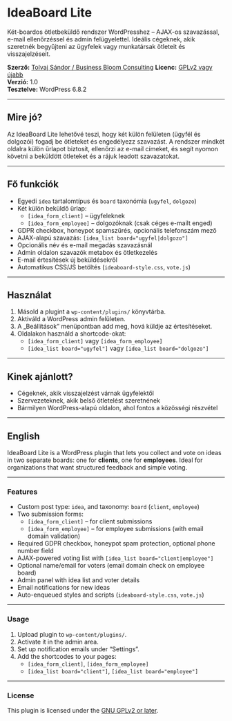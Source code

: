 # IdeaBoard Lite

Két-boardos ötletbeküldő rendszer WordPresshez – AJAX-os szavazással, e-mail ellenőrzéssel és admin felügyelettel. Ideális cégeknek, akik szeretnék begyűjteni az ügyfelek vagy munkatársak ötleteit és visszajelzéseit.

**Szerző:** [Tolvaj Sándor / Business Bloom Consulting](https://businessbloom.consulting) 
**Licenc:** [GPLv2 vagy újabb](https://www.gnu.org/licenses/gpl-2.0.html)  
**Verzió:** 1.0  
**Tesztelve:** WordPress 6.8.2

---

## Mire jó?

Az IdeaBoard Lite lehetővé teszi, hogy két külön felületen (ügyfél és dolgozói) fogadj be ötleteket és engedélyezz szavazást. A rendszer mindkét oldalra külön űrlapot biztosít, ellenőrzi az e-mail címeket, és segít nyomon követni a beküldött ötleteket és a rájuk leadott szavazatokat.

---

## Fő funkciók

- Egyedi `idea` tartalomtípus és `board` taxonómia (`ugyfel`, `dolgozo`)
- Két külön beküldő űrlap:
  - `[idea_form_client]` – ügyfeleknek
  - `[idea_form_employee]` – dolgozóknak (csak céges e-mailt enged)
- GDPR checkbox, honeypot spamszűrés, opcionális telefonszám mező
- AJAX-alapú szavazás: `[idea_list board="ugyfel|dolgozo"]`
- Opcionális név és e-mail megadás szavazásnál
- Admin oldalon szavazók metabox és ötletkezelés
- E-mail értesítések új beküldésekről
- Automatikus CSS/JS betöltés (`ideaboard-style.css`, `vote.js`)

---

## Használat

1. Másold a plugint a `wp-content/plugins/` könyvtárba.
2. Aktiváld a WordPress admin felületen.
3. A „Beállítások” menüpontban add meg, hová küldje az értesítéseket.
4. Oldalakon használd a shortcode-okat:
   - `[idea_form_client]` vagy `[idea_form_employee]`
   - `[idea_list board="ugyfel"]` vagy `[idea_list board="dolgozo"]`

---

## Kinek ajánlott?

- Cégeknek, akik visszajelzést várnak ügyfelektől
- Szervezeteknek, akik belső ötletelést szeretnének
- Bármilyen WordPress-alapú oldalon, ahol fontos a közösségi részvétel

---

## English

IdeaBoard Lite is a WordPress plugin that lets you collect and vote on ideas in two separate boards: one for **clients**, one for **employees**. Ideal for organizations that want structured feedback and simple voting.

---

### Features

- Custom post type: `idea`, and taxonomy: `board` (`client`, `employee`)
- Two submission forms:
  - `[idea_form_client]` – for client submissions
  - `[idea_form_employee]` – for employee submissions (with email domain validation)
- Required GDPR checkbox, honeypot spam protection, optional phone number field
- AJAX-powered voting list with `[idea_list board="client|employee"]`
- Optional name/email for voters (email domain check on employee board)
- Admin panel with idea list and voter details
- Email notifications for new ideas
- Auto-enqueued styles and scripts (`ideaboard-style.css`, `vote.js`)

---

### Usage

1. Upload plugin to `wp-content/plugins/`.
2. Activate it in the admin area.
3. Set up notification emails under “Settings”.
4. Add the shortcodes to your pages:
   - `[idea_form_client]`, `[idea_form_employee]`
   - `[idea_list board="client"]`, `[idea_list board="employee"]`

---

### License

This plugin is licensed under the [GNU GPLv2 or later](https://www.gnu.org/licenses/gpl-2.0.html).
